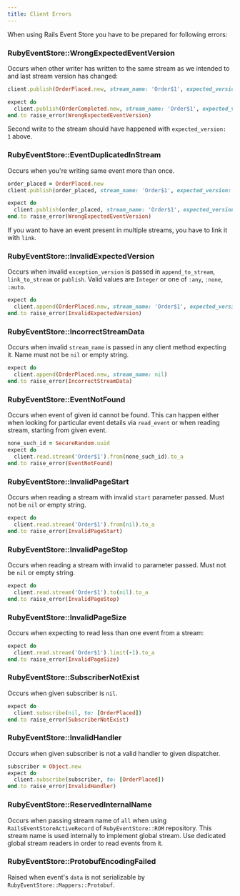 ```yaml
---
title: Client Errors
---
```


When using Rails Event Store you have to be prepared for following errors:

### RubyEventStore::WrongExpectedEventVersion

Occurs when other writer has written to the same stream as we intended to and last stream version has changed:

```ruby
client.publish(OrderPlaced.new, stream_name: 'Order$1', expected_version: 0)

expect do
  client.publish(OrderCompleted.new, stream_name: 'Order$1', expected_version: 0)
end.to raise_error(WrongExpectedEventVersion)
```

Second write to the stream should have happened with `expected_version: 1` above.

### RubyEventStore::EventDuplicatedInStream

Occurs when you're writing same event more than once.

```ruby
order_placed = OrderPlaced.new
client.publish(order_placed, stream_name: 'Order$1', expected_version: 0)

expect do
  client.publish(order_placed, stream_name: 'Order$1', expected_version: 1)
end.to raise_error(WrongExpectedEventVersion)
```

If you want to have an event present in multiple streams, you have to link it with `link`.

### RubyEventStore::InvalidExpectedVersion

Occurs when invalid `exception_version` is passed in `append_to_stream`, `link_to_stream` or `publish`.
Valid values are `Integer` or one of `:any`, `:none`, `:auto`.

```ruby
expect do
  client.append(OrderPlaced.new, stream_name: 'Order$1', expected_version: nil)
end.to raise_error(InvalidExpectedVersion)
```

### RubyEventStore::IncorrectStreamData

Occurs when invalid `stream_name` is passed in any client method expecting it. Name must not be `nil` or empty string.

```ruby
expect do
  client.append(OrderPlaced.new, stream_name: nil)
end.to raise_error(IncorrectStreamData)
```

### RubyEventStore::EventNotFound

Occurs when event of given id cannot be found. This can happen either when looking for particular event details via `read_event` or when reading stream, starting from given event.

```ruby
none_such_id = SecureRandom.uuid
expect do
  client.read.stream('Order$1').from(none_such_id).to_a
end.to raise_error(EventNotFound)
```

### RubyEventStore::InvalidPageStart

Occurs when reading a stream with invalid `start` parameter passed. Must not be `nil` or empty string.

```ruby
expect do
  client.read.stream('Order$1').from(nil).to_a
end.to raise_error(InvalidPageStart)
```

### RubyEventStore::InvalidPageStop

Occurs when reading a stream with invalid `to` parameter passed. Must not be `nil` or empty string.

```ruby
expect do
  client.read.stream('Order$1').to(nil).to_a
end.to raise_error(InvalidPageStop)
```

### RubyEventStore::InvalidPageSize

Occurs when expecting to read less than one event from a stream:

```ruby
expect do
  client.read.stream('Order$1').limit(-1).to_a
end.to raise_error(InvalidPageSize)
```

### RubyEventStore::SubscriberNotExist

Occurs when given subscriber is `nil`.

```ruby
expect do
  client.subscribe(nil, to: [OrderPlaced])
end.to raise_error(SubscriberNotExist)
```

### RubyEventStore::InvalidHandler

Occurs when given subscriber is not a valid handler to given dispatcher.

```ruby
subscriber = Object.new
expect do
  client.subscribe(subscriber, to: [OrderPlaced])
end.to raise_error(InvalidHandler)
```

### RubyEventStore::ReservedInternalName

Occurs when passing stream name of `all` when using `RailsEventStoreActiveRecord` of `RubyEventStore::ROM` repository. This stream name is used internally to implement global stream. Use dedicated global stream readers in order to read events from it.

### RubyEventStore::ProtobufEncodingFailed

Raised when event's `data` is not serializable by `RubyEventStore::Mappers::Protobuf`.
